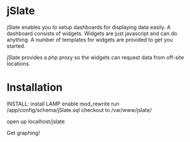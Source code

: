 # jSlate

jSlate enables you to setup dashboards for displaying data easily. 
A dashboard consists of widgets. Widgets are just javascript and can do anything.
A number of templates for widgets are provided to get you started.

jSlate provides a php proxy so the widgets can request data from off-site locations.

# Installation

INSTALL:
install LAMP
enable mod_rewrite
run /app/config/schema/jSlate.sql
checkout to /var/www/jslate/

open up localhost/jslate

Get graphing!
